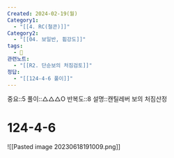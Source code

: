 ```yaml
---
Created: 2024-02-19(월)
Category1:
  - "[[4. RC(철콘)]]"
Category2:
  - "[[04. 보일반, 휨강도]]"
tags:
  - 🧮
관련노트:
  - "[[R2. 단순보의 처짐검토]]"
정답:
  - "[[124-4-6 풀이]]"
---
```

중요::5
풀이::△△△O
반복도::8
설명::캔틸레버 보의 처짐산정
#  124-4-6


![[Pasted image 20230618191009.png]]